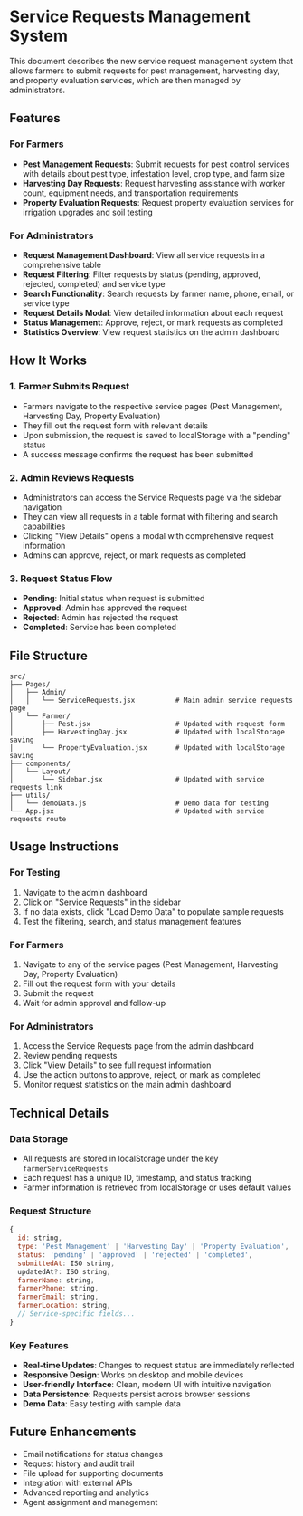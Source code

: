 # Service Requests Management System

This document describes the new service request management system that allows farmers to submit requests for pest management, harvesting day, and property evaluation services, which are then managed by administrators.

## Features

### For Farmers
- **Pest Management Requests**: Submit requests for pest control services with details about pest type, infestation level, crop type, and farm size
- **Harvesting Day Requests**: Request harvesting assistance with worker count, equipment needs, and transportation requirements
- **Property Evaluation Requests**: Request property evaluation services for irrigation upgrades and soil testing

### For Administrators
- **Request Management Dashboard**: View all service requests in a comprehensive table
- **Request Filtering**: Filter requests by status (pending, approved, rejected, completed) and service type
- **Search Functionality**: Search requests by farmer name, phone, email, or service type
- **Request Details Modal**: View detailed information about each request
- **Status Management**: Approve, reject, or mark requests as completed
- **Statistics Overview**: View request statistics on the admin dashboard

## How It Works

### 1. Farmer Submits Request
- Farmers navigate to the respective service pages (Pest Management, Harvesting Day, Property Evaluation)
- They fill out the request form with relevant details
- Upon submission, the request is saved to localStorage with a "pending" status
- A success message confirms the request has been submitted

### 2. Admin Reviews Requests
- Administrators can access the Service Requests page via the sidebar navigation
- They can view all requests in a table format with filtering and search capabilities
- Clicking "View Details" opens a modal with comprehensive request information
- Admins can approve, reject, or mark requests as completed

### 3. Request Status Flow
- **Pending**: Initial status when request is submitted
- **Approved**: Admin has approved the request
- **Rejected**: Admin has rejected the request
- **Completed**: Service has been completed

## File Structure

```
src/
├── Pages/
│   ├── Admin/
│   │   └── ServiceRequests.jsx          # Main admin service requests page
│   └── Farmer/
│       ├── Pest.jsx                     # Updated with request form
│       ├── HarvestingDay.jsx            # Updated with localStorage saving
│       └── PropertyEvaluation.jsx       # Updated with localStorage saving
├── components/
│   └── Layout/
│       └── Sidebar.jsx                  # Updated with service requests link
├── utils/
│   └── demoData.js                      # Demo data for testing
└── App.jsx                              # Updated with service requests route
```

## Usage Instructions

### For Testing
1. Navigate to the admin dashboard
2. Click on "Service Requests" in the sidebar
3. If no data exists, click "Load Demo Data" to populate sample requests
4. Test the filtering, search, and status management features

### For Farmers
1. Navigate to any of the service pages (Pest Management, Harvesting Day, Property Evaluation)
2. Fill out the request form with your details
3. Submit the request
4. Wait for admin approval and follow-up

### For Administrators
1. Access the Service Requests page from the admin dashboard
2. Review pending requests
3. Click "View Details" to see full request information
4. Use the action buttons to approve, reject, or mark as completed
5. Monitor request statistics on the main admin dashboard

## Technical Details

### Data Storage
- All requests are stored in localStorage under the key `farmerServiceRequests`
- Each request has a unique ID, timestamp, and status tracking
- Farmer information is retrieved from localStorage or uses default values

### Request Structure
```javascript
{
  id: string,
  type: 'Pest Management' | 'Harvesting Day' | 'Property Evaluation',
  status: 'pending' | 'approved' | 'rejected' | 'completed',
  submittedAt: ISO string,
  updatedAt?: ISO string,
  farmerName: string,
  farmerPhone: string,
  farmerEmail: string,
  farmerLocation: string,
  // Service-specific fields...
}
```

### Key Features
- **Real-time Updates**: Changes to request status are immediately reflected
- **Responsive Design**: Works on desktop and mobile devices
- **User-friendly Interface**: Clean, modern UI with intuitive navigation
- **Data Persistence**: Requests persist across browser sessions
- **Demo Data**: Easy testing with sample data

## Future Enhancements
- Email notifications for status changes
- Request history and audit trail
- File upload for supporting documents
- Integration with external APIs
- Advanced reporting and analytics
- Agent assignment and management

